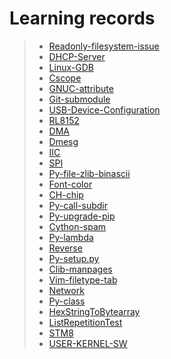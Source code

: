 # Learning records

> - [Readonly-filesystem-issue](https://nbviewer.jupyter.org/github/openxzx/learn-record/blob/master/files/read-only-file-system.ipynb)
> - [DHCP-Server](https://nbviewer.jupyter.org/github/openxzx/learn-record/blob/master/files/dhcp-server.ipynb)
> - [Linux-GDB](https://nbviewer.jupyter.org/github/openxzx/learn-record/blob/master/files/gdb.ipynb)
> - [Cscope](https://nbviewer.jupyter.org/github/openxzx/learn-record/blob/master/files/cscope.ipynb)
> - [GNUC-attribute](https://nbviewer.jupyter.org/github/openxzx/learn-record/blob/master/files/gnuc-attribute.ipynb)
> - [Git-submodule](https://nbviewer.jupyter.org/github/openxzx/learn-record/blob/master/files/git-submodule.ipynb)
> - [USB-Device-Configuration](https://nbviewer.jupyter.org/github/openxzx/learn-record/blob/master/files/usb-device.ipynb)
> - [RL8152](https://nbviewer.jupyter.org/github/openxzx/learn-record/blob/master/files/RL8152-driver.ipynb)
> - [DMA](https://nbviewer.jupyter.org/github/openxzx/learn-record/blob/master/files/DMA.ipynb)
> - [Dmesg](https://nbviewer.jupyter.org/github/openxzx/learn-record/blob/master/files/dmesg.ipynb)
> - [IIC](https://nbviewer.jupyter.org/github/openxzx/learn-record/blob/master/files/IIC.ipynb)
> - [SPI](https://nbviewer.jupyter.org/github/openxzx/learn-record/blob/master/files/SPI.ipynb)
> - [Py-file-zlib-binascii](https://nbviewer.jupyter.org/github/openxzx/learn-record/blob/master/files/py-file-zlib-binascii.ipynb)
> - [Font-color](https://nbviewer.jupyter.org/github/openxzx/learn-record/blob/master/files/font-color.ipynb)
> - [CH-chip](https://nbviewer.jupyter.org/github/openxzx/learn-record/blob/master/files/ch-chip.ipynb)
> - [Py-call-subdir](https://nbviewer.jupyter.org/github/openxzx/learn-record/blob/master/files/py-call-subdir.ipynb)
> - [Py-upgrade-pip](https://nbviewer.jupyter.org/github/openxzx/learn-record/blob/master/files/py-upgrade-pip.ipynb)
> - [Cython-spam](https://nbviewer.jupyter.org/github/openxzx/learn-record/blob/master/files/cython-spam.ipynb)
> - [Py-lambda](https://nbviewer.jupyter.org/github/openxzx/learn-record/blob/master/files/py-lambda.ipynb)
> - [Reverse](https://nbviewer.jupyter.org/github/openxzx/learn-record/blob/master/files/reverse.ipynb)
> - [Py-setup.py](https://nbviewer.jupyter.org/github/openxzx/learn-record/blob/master/files/py-setup.ipynb)
> - [Clib-manpages](https://nbviewer.jupyter.org/github/openxzx/learn-record/blob/master/files/clib-manpages.ipynb)
> - [Vim-filetype-tab](https://nbviewer.jupyter.org/github/openxzx/learn-record/blob/master/files/vim-filetype-tab.ipynb)
> - [Network](https://nbviewer.jupyter.org/github/openxzx/learn-record/blob/master/files/network.ipynb)
> - [Py-class](https://nbviewer.jupyter.org/github/openxzx/learn-record/blob/master/files/py-class.ipynb)
> - [HexStringToBytearray](https://nbviewer.jupyter.org/github/openxzx/learn-record/blob/master/files/HexStringToBytearray.ipynb)
> - [ListRepetitionTest](https://nbviewer.jupyter.org/github/openxzx/learn-record/blob/master/files/list-repetition-test.ipynb)
> - [STM8](https://nbviewer.jupyter.org/github/openxzx/learn-record/blob/master/files/stm8.ipynb)
> - [USER-KERNEL-SW](https://nbviewer.jupyter.org/github/openxzx/learn-record/blob/master/files/user-kernel-switch.ipynb)
